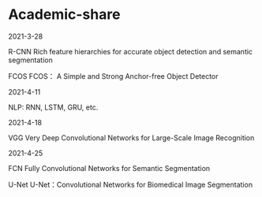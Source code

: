 # Academic-share

2021-3-28

R-CNN  Rich feature hierarchies for accurate object detection and semantic segmentation

FCOS   FCOS： A Simple and Strong Anchor-free Object Detector

2021-4-11

NLP: RNN, LSTM, GRU, etc.

2021-4-18

VGG   Very Deep Convolutional Networks for Large-Scale Image Recognition

2021-4-25

FCN   Fully Convolutional Networks for Semantic Segmentation

U-Net U-Net：Convolutional Networks for Biomedical Image Segmentation